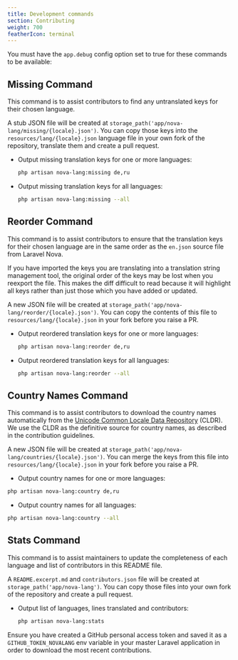 ```yaml
---
title: Development commands
section: Contributing
weight: 700
featherIcon: terminal
---
```


You must have the `app.debug` config option set to true for these commands to be available:

## Missing Command

This command is to assist contributors to find any untranslated keys for their chosen language.

A stub JSON file will be created at `storage_path('app/nova-lang/missing/{locale}.json')`. You can copy those keys into the `resources/lang/{locale}.json` language file in your own fork of the repository, translate them and create a pull request.

* Output missing translation keys for one or more languages:
  ```bash
  php artisan nova-lang:missing de,ru
  ```

* Output missing translation keys for all languages:
  ```bash
  php artisan nova-lang:missing --all
  ```

## Reorder Command

This command is to assist contributors to ensure that the translation keys for their chosen language are in the same order as the `en.json` source file from Laravel Nova.

If you have imported the keys you are translating into a translation string management tool, the original order of the keys may be lost when you reexport the file. This makes the diff difficult to read because it will highlight all keys rather than just those which you have added or updated.

A new JSON file will be created at `storage_path('app/nova-lang/reorder/{locale}.json')`. You can copy the contents of this file to `resources/lang/{locale}.json` in your fork before you raise a PR.

* Output reordered translation keys for one or more languages:
  ```bash
  php artisan nova-lang:reorder de,ru
  ```

* Output reordered translation keys for all languages:
  ```bash
  php artisan nova-lang:reorder --all
  ```

## Country Names Command

This command is to assist contributors to download the country names automatically from the [Unicode Common Locale Data Repository](http://cldr.unicode.org/translation/displaynames/country-names) (CLDR). We use the CLDR as the definitive source for country names, as described in the contribution guidelines.

A new JSON file will be created at `storage_path('app/nova-lang/countries/{locale}.json')`. You can merge the keys from this file into `resources/lang/{locale}.json` in your fork before you raise a PR.

* Output country names for one or more languages:
```bash
php artisan nova-lang:country de,ru
```

* Output country names for all languages:
```bash
php artisan nova-lang:country --all
```

## Stats Command

This command is to assist maintainers to update the completeness of each language and list of contributors in this README file.

A `README.excerpt.md` and `contributors.json` file will be created at `storage_path('app/nova-lang')`. You can copy those files into your own fork of the repository and create a pull request.

* Output list of languages, lines translated and contributors:
  ```bash
  php artisan nova-lang:stats
  ```

Ensure you have created a GitHub personal access token and saved it as a `GITHUB_TOKEN_NOVALANG` env variable in your master Laravel application in order to download the most recent contributions.